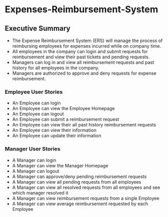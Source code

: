 # Expenses-Reimbursement-System

## Executive Summary
- The Expense Reimbursement System (ERS) will manage the process of reimbursing employees for expenses incurred while on company time.
- All employees in the company can login and submit requests for reimbursement and view their past tickets and pending requests.
- Managers can log in and view all reimbursement requests and past history for all employees in the company.
- Managers are authorized to approve and deny requests for expense reimbursement.

### Employee User Stories

- An Employee can login
- An Employee can view the Employee Homepage
- An Employee can logout
- An Employee can submit a reimbursement request
- An Employee can view their all past history reimbursement requests
- An Employee can view their information
- An Employee can update their information

### Manager User Stories

- A Manager can login
- A Manager can view the Manager Homepage
- A Manager can logout
- A Manager can approve/deny pending reimbursement requests
- A Manager can view all pending requests from all employees
- A Manager can view all resolved requests from all employees and see which manager resolved it
- A Manager can view reimbursement requests from a single Employee
- A Manager can view average reimbursement requested by each Employee 
